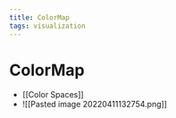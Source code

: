 ```yaml
---
title: ColorMap
tags: visualization
---
```


# ColorMap
- [[Color Spaces]]
- ![[Pasted image 20220411132754.png]]




















